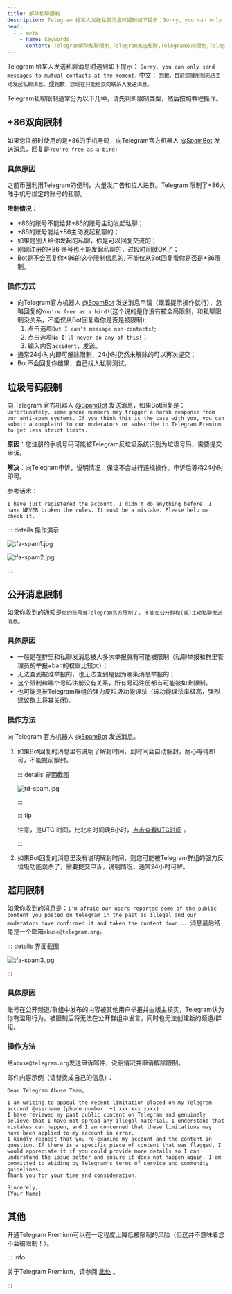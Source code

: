 ```yaml
---
title: 解除私聊限制
description: Telegram 给某人发送私聊消息时遇到如下提示：Sorry, you can only send messages to mutual contacts at the moment.本文介绍了Telegram如何解除私聊限制。
head:
  - - meta
    - name: keywords
      content: Telegram解除私聊限制,Telegram无法私聊,Telegram双向限制,Telegram垃圾号码限制,Telegram私聊限制,TG解除私聊限制,TG无法私聊,TG垃圾号码限制,TG私聊限制,电报解除私聊限制,电报无法私聊,电报双向限制,电报垃圾号码限制,电报私聊限制,Telegram Spam
---
```


Telegram 给某人发送私聊消息时遇到如下提示：
`Sorry, you can only send messages to mutual contacts at the moment.`
中文：
`抱歉，目前您被限制无法主动发起私聊消息。`或`抱歉，您现在只能给双向联系人发送消息。`

Telegram私聊限制通常分为以下几种，请先判断限制类型，然后按照教程操作。

## +86双向限制

如果您注册时使用的是+86的手机号码，向Telegram官方机器人 [@SpamBot](https://t.me/spambot) 发送消息，回复是`You're free as a bird!`

### 具体原因

之前币圈利用Telegram的便利，大量发广告和拉人进群。Telegram 限制了+86大陆手机号绑定的账号的私聊。

**限制情况：**

- +86的账号不能给非+86的账号主动发起私聊；
- +86的账号能给+86主动发起私聊的；
- 如果是别人给你发起的私聊，你是可以回复交流的；
- 刚刚注册的+86 账号也不能发起私聊的，过段时间就OK了；
- Bot是不会回复你+86的这个限制信息的, 不能仅从Bot回复看你是否是+86限制。

 ### 操作方式

- 向Telegram官方机器人 [@SpamBot](https://t.me/spambot) 发送消息申请（跟着提示操作就行），忽略回复的`You're free as a bird!`(这个说的是你没有被全局限制，和私聊限制没关系，不能仅从Bot回复看你是否是被限制);
  1. 点击选项`But I can't message non-contacts!`;
  2. 点击选项`No I'll never do any of this!`；
  3. 输入内容`accident`，发送。
- 通常24小时内即可解除限制，24小时仍然未解除的可以再次提交；
- Bot不会回复你结果，自己找人私聊测试。

## 垃圾号码限制

向 Telegram 官方机器人 [@SpamBot](https://t.me/spambot) 发送消息，如果Bot回复是：```Unfortunately, some phone numbers may trigger a harsh response from our anti-spam systems. If you think this is the case with you, you can submit a complaint to our moderators or subscribe to Telegram Premium to get less strict limits.```

**原因**：您注册的手机号码可能被Telegram反垃圾系统识别为垃圾号码，需要提交申诉。

**解决**：向Telegram申诉，说明情况，保证不会进行违规操作。申诉后等待24小时即可。

参考话术：

```
I have just registered the account. I didn't do anything before. I have NEVER broken the rules. It must be a mistake. Please help me check it.
```

::: details 操作演示

![tfa-spam1.jpg](https://cdn.jsdelivr.net/gh/tgwiki/images/tfa/spam1.jpg)

![tfa-spam2.jpg](https://cdn.jsdelivr.net/gh/tgwiki/images/tfa/spam2.jpg)

:::

## 公开消息限制

如果你收到的通知是```你的账号被Telegram官方限制了, 不能在公开群和(或)主动私聊发送消息```。

### 具体原因

- 一般是在群里和私聊发消息被人多次举报就有可能被限制（私聊举报和群里管理员的举报+ban的权重比较大）；
- 无法查到被谁举报的，也无法查到是因为哪条消息举报的；
- 这个限制和哪个号码注册没有关系，所有号码注册都有可能被如此限制。
- 也可能是被Telegram群组的强力反垃圾功能误杀（该功能误杀率极高，强烈建议群主将其关闭）。

### 操作方法

向 Telegram 官方机器人 [@SpamBot](https://t.me/spambot) 发送消息。

1. 如果Bot回复的消息里有说明了解封时间，到时间会自动解封，耐心等待即可，不能提前解封。

   ::: details 界面截图

   ![td-spam.jpg](https://cdn.jsdelivr.net/gh/tgwiki/images/td/spam.jpg)

   :::

   ::: tip

   注意，是UTC 时间，比北京时间晚8小时，[点击查看UTC时间](https://time.is/zh/UTC) 。

   :::

2. 如果Bot回复的消息里没有说明解封时间，则您可能被Telegram群组的强力反垃圾功能误杀了，需要提交申诉，说明情况，通常24小时可解。

## 滥用限制

如果你收到的消息是：`I'm afraid our users reported some of the public content you posted on telegram in the past as illegal and our moderators have confirmed it and taken the content down... `消息最后结尾是一个邮箱`abuse@telegram.org`。

::: details 界面截图

![tfa-spam3.jpg](https://cdn.jsdelivr.net/gh/tgwiki/images/tfa/spam3.jpg)

:::

### 具体原因

账号在公开频道/群组中发布的内容被其他用户举报并由版主核实，Telegram认为你有滥用行为。被限制后将无法在公开群组中发言，同时也无法创建新的频道/群组。

### 操作方法

给`abuse@telegram.org`发送申诉邮件，说明情况并申请解除限制。

邮件内容示例（请替换成自己的信息）：

```
Dear Telegram Abuse Team,

I am writing to appeal the recent limitation placed on my Telegram account @username (phone number: +1 xxx xxx xxxx) .
I have reviewed my past public content on Telegram and genuinely believe that I have not spread any illegal material. I understand that mistakes can happen, and I am concerned that these limitations may have been applied to my account in error.
I kindly request that you re-examine my account and the content in question. If there is a specific piece of content that was flagged, I would appreciate it if you could provide more details so I can understand the issue better and ensure it does not happen again. I am committed to abiding by Telegram's terms of service and community guidelines.
Thank you for your time and consideration.

Sincerely,
[Your Name]
```

## 其他

开通Telegram Premium可以在一定程度上降低被限制的风险（但这并不意味着您不会被限制！）。

::: info

关于Telegram Premium，请参阅 [此处](./premium.html) 。

:::
